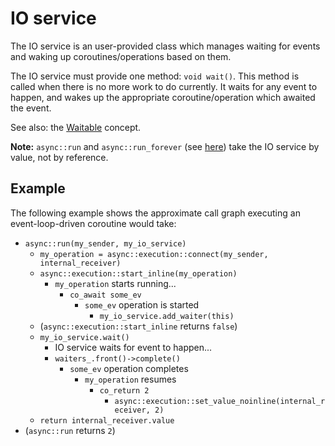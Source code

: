 # IO service

The IO service is an user-provided class which manages waiting for events and
waking up coroutines/operations based on them.

The IO service must provide one method: `void wait()`. This method is called when
there is no more work to do currently. It waits for any event to happen, and wakes
up the appropriate coroutine/operation which awaited the event.

See also: the [Waitable](/headers/basic/waitable.md) concept.

**Note:** `async::run` and `async::run_forever` (see [here](headers/basic/run.md#prototype))
take the IO service by value, not by reference.

## Example

The following example shows the approximate call graph executing an event-loop-driven coroutine would take:

 - `async::run(my_sender, my_io_service)`
   - `my_operation = async::execution::connect(my_sender, internal_receiver)`
   - `async::execution::start_inline(my_operation)`
     - `my_operation` starts running...
       - `co_await some_ev`
         - `some_ev` operation is started
           - `my_io_service.add_waiter(this)`
   - (`async::execution::start_inline` returns `false`)
   - `my_io_service.wait()`
     - IO service waits for event to happen...
     - `waiters_.front()->complete()`
       - `some_ev` operation completes
         - `my_operation` resumes
           - `co_return 2`
             - `async::execution::set_value_noinline(internal_receiver, 2)`
   - `return internal_receiver.value`
 - (`async::run` returns `2`)
